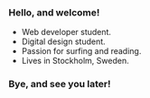 ### Hello, and welcome!

- Web developer student.
- Digital design student.
- Passion for surfing and reading.
- Lives in Stockholm, Sweden.

### Bye, and see you later!




<!--
**LucasHSchuber/LucasHSchuber** is a ✨ _special_ ✨ repository because its `README.md` (this file) appears on your GitHub profile.

Here are some ideas to get you started:

- 🔭 I’m currently working on ...
- 🌱 I’m currently learning ...
- 👯 I’m looking to collaborate on ...
- 🤔 I’m looking for help with ...
- 💬 Ask me about ...
- 📫 How to reach me: ...
- 😄 Pronouns: ...
- ⚡ Fun fact: ...
-->
